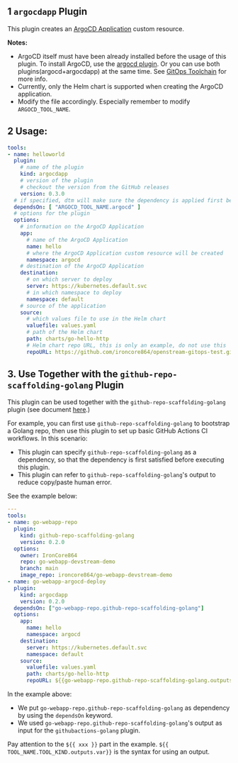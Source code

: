 ## 1 `argocdapp` Plugin

This plugin creates an [ArgoCD Application](https://argo-cd.readthedocs.io/en/stable/core_concepts/) custom resource.

**Notes:**
- ArgoCD itself must have been already installed before the usage of this plugin.
  To install ArgoCD, use the [argocd plugin](../plugins/argocd.md).
  Or you can use both plugins(argocd+argocdapp) at the same time.
  See [GitOps Toolchain](../best_practices/gitops.md) for more info.
- Currently, only the Helm chart is supported when creating the ArgoCD application.
- Modify the file accordingly. Especially remember to modify `ARGOCD_TOOL_NAME`.
## 2 Usage:

```yaml
tools:
- name: helloworld
  plugin:
    # name of the plugin
    kind: argocdapp
    # version of the plugin
    # checkout the version from the GitHub releases
    version: 0.3.0
  # if specified, dtm will make sure the dependency is applied first before handling this tool.
  dependsOn: [ "ARGOCD_TOOL_NAME.argocd" ]
  # options for the plugin
  options:
    # information on the ArgoCD Application
    app:
      # name of the ArgoCD Application
      name: hello
      # where the ArgoCD Application custom resource will be created
      namespace: argocd
    # destination of the ArgoCD Application
    destination:
      # on which server to deploy
      server: https://kubernetes.default.svc
      # in which namespace to deploy
      namespace: default
    # source of the application
    source:
      # which values file to use in the Helm chart
      valuefile: values.yaml
      # path of the Helm chart
      path: charts/go-hello-http
      # Helm chart repo URL, this is only an example, do not use this
      repoURL: https://github.com/ironcore864/openstream-gitops-test.git
```

## 3. Use Together with the `github-repo-scaffolding-golang` Plugin

This plugin can be used together with the `github-repo-scaffolding-golang` plugin (see document [here](./github-repo-scaffolding-golang.md).)

For example, you can first use `github-repo-scaffolding-golang` to bootstrap a Golang repo, then use this plugin to set up basic GitHub Actions CI workflows. In this scenario:

- This plugin can specify `github-repo-scaffolding-golang` as a dependency, so that the dependency is first satisfied before executing this plugin.
- This plugin can refer to `github-repo-scaffolding-golang`'s output to reduce copy/paste human error.

See the example below:

```yaml
---
tools:
- name: go-webapp-repo
  plugin:
    kind: github-repo-scaffolding-golang
    version: 0.2.0
  options:
    owner: IronCore864
    repo: go-webapp-devstream-demo
    branch: main
    image_repo: ironcore864/go-webapp-devstream-demo
- name: go-webapp-argocd-deploy
  plugin:
    kind: argocdapp
    version: 0.2.0
  dependsOn: ["go-webapp-repo.github-repo-scaffolding-golang"]
  options:
    app:
      name: hello
      namespace: argocd
    destination:
      server: https://kubernetes.default.svc
      namespace: default
    source:
      valuefile: values.yaml
      path: charts/go-hello-http
      repoURL: ${{go-webapp-repo.github-repo-scaffolding-golang.outputs.repoURL}}
```

In the example above:

- We put `go-webapp-repo.github-repo-scaffolding-golang` as dependency by using the `dependsOn` keyword.
- We used `go-webapp-repo.github-repo-scaffolding-golang`'s output as input for the `githubactions-golang` plugin.

Pay attention to the `${{ xxx }}` part in the example. `${{ TOOL_NAME.TOOL_KIND.outputs.var}}` is the syntax for using an output.

